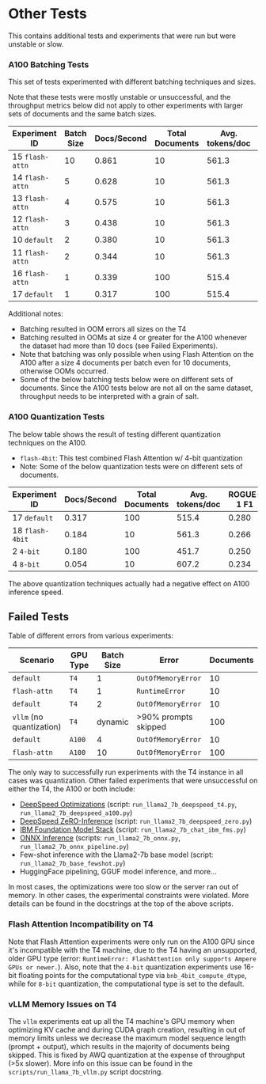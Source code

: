 # Other Tests

This contains additional tests and experiments that were run but were unstable or slow.

### A100 Batching Tests

This set of tests experimented with different batching techniques and sizes.

Note that these tests were mostly unstable or unsuccessful, and the throughput metrics below
did not apply to other experiments with larger sets of documents and the same batch sizes.

| Experiment ID   | Batch Size | Docs/Second | Total Documents | Avg. tokens/doc | ROGUE-1 F1 |
|-----------------|------------|-------------|-----------------|-----------------|------------|
| 15 `flash-attn` | 10         | 0.861       | 10              | 561.3           | 0.234      |
| 14 `flash-attn` | 5          | 0.628       | 10              | 561.3           | 0.247      |
| 13 `flash-attn` | 4          | 0.575       | 10              | 561.3           | 0.238      |
| 12 `flash-attn` | 3          | 0.438       | 10              | 561.3           | 0.243      |
| 10 `default`    | 2          | 0.380       | 10              | 561.3           | 0.289      |
| 11 `flash-attn` | 2          | 0.344       | 10              | 561.3           | 0.229      |
| 16 `flash-attn` | 1          | 0.339       | 100             | 515.4           | 0.282      |
| 17 `default`    | 1          | 0.317       | 100             | 515.4           | 0.280      |

Additional notes:

 - Batching resulted in OOM errors all sizes on the T4 
 - Batching resulted in OOMs at size 4 or greater for the A100
   whenever the dataset had more than 10 docs (see Failed Experiments).
 - Note that batching was only possible when using Flash Attention on the A100
   after a size 4 documents per batch even for 10 documents, otherwise OOMs occurred.
 - Some of the below batching tests below were on different sets of documents. Since the A100
   tests below are not all on the same dataset, throughput needs to be interpreted with a grain of salt. 

### A100 Quantization Tests

The below table shows the result of testing different quantization techniques on the A100.

 - `flash-4bit`: This test combined Flash Attention w/ 4-bit quantization
 - Note: Some of the below quantization tests were on different sets of documents.

| Experiment ID   | Docs/Second | Total Documents | Avg. tokens/doc | ROGUE-1 F1 |
|-----------------|-------------|-----------------|-----------------|------------|
| 17 `default`    | 0.317       | 100             | 515.4           | 0.280      |
| 18 `flash-4bit` | 0.184       | 10              | 561.3           | 0.266      |
| 2 `4-bit`       | 0.180       | 100             | 451.7           | 0.250      |
| 4 `8-bit`       | 0.054       | 10              | 607.2           | 0.234      |

The above quantization techniques actually had a negative effect on A100 inference speed.

## Failed Tests

Table of different errors from various experiments:

| Scenario                 | GPU Type | Batch Size | Error                | Documents |
|--------------------------|----------|------------|----------------------|-----------|
| `default`                | `T4`     | 1          | `OutOfMemoryError`   | 10        |
| `flash-attn`             | `T4`     | 1          | `RuntimeError`       | 10        |
| `default`                | `T4`     | 2          | `OutOfMemoryError`   | 10        |
| `vllm` (no quantization) | `T4`     | dynamic    | >90% prompts skipped | 100       |
| `default`                | `A100`   | 4          | `OutOfMemoryError`   | 10        |
| `flash-attn`             | `A100`   | 10         | `OutOfMemoryError`   | 100       |

The only way to successfully run experiments with the T4 instance in all cases was quantization.
Other failed experiments that were unsuccessful on either the T4, the A100 or both include:

 - [DeepSpeed Optimizations](https://github.com/microsoft/DeepSpeed/tree/master/blogs/deepspeed-fastgen)
   (script: `run_llama2_7b_deepspeed_t4.py`, `run_llama2_7b_deepspeed_a100.py`)
 - [DeepSpeed ZeRO-Inference](https://github.com/microsoft/DeepSpeedExamples/tree/master/inference/huggingface/zero_inference)
   (script: `run_llama2_7b_deepspeed_zero.py`)
 - [IBM Foundation Model Stack](https://github.com/foundation-model-stack/foundation-model-stack)
   (script: `run_llama2_7b_chat_ibm_fms.py`)
 - [ONNX Inference](https://github.com/microsoft/Llama-2-Onnx)
   (scripts: `run_llama2_7b_onnx.py`, `run_llama2_7b_onnx_pipeline.py`)
- Few-shot inference with the Llama2-7b base model (script: `run_llama2_7b_base_fewshot.py`)
- HuggingFace pipelining, GGUF model inference, and more...

In most cases, the optimizations were too slow or the server ran out of memory.
In other cases, the experimental constraints were violated.
More details can be found in the docstrings at the top of the above scripts.

### Flash Attention Incompatibility on T4

Note that Flash Attention experiments were only run on the A100 GPU since it's incompatible with the T4 machine,
due to the T4 having an unsupported, older GPU type
(error: `RuntimeError: FlashAttention only supports Ampere GPUs or newer.`).
Also, note that the `4-bit` quantization experiments use 16-bit floating points for the computational type
via `bnb_4bit_compute_dtype`, while for `8-bit` quantization, the computational type is set to the default.

### vLLM Memory Issues on T4

The `vllm` experiments eat up all the T4 machine's GPU memory when optimizing KV cache and
during CUDA graph creation, resulting in out of memory limits unless we decrease the maximum model
sequence length (prompt + output), which results in the majority of documents being skipped. This
is fixed by AWQ quantization at the expense of throughput (>5x slower). More info on this issue can
be found in the `scripts/run_llama_7b_vllm.py` script docstring.